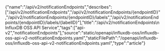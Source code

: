 {"name":"/api/v2/notificationEndpoints","describes":["/api/v2/notificationEndpoints","/api/v2/notificationEndpoints/{endpointID}","/api/v2/notificationEndpoints/{endpointID}/labels","/api/v2/notificationEndpoints/{endpointID}/labels/{labelID}"],"title":"/api/v2/notificationEndpoints\nInfluxDB OSS API Service","tags":["api-v2","notificationEndpoints"],"source":"static/openapi/influxdb-oss/influxdb-oss-api-v2-notificationEndpoints.yaml","staticFilePath":"/openapi/influxdb-oss/influxdb-oss-api-v2-notificationEndpoints.yaml","type":"article"}
